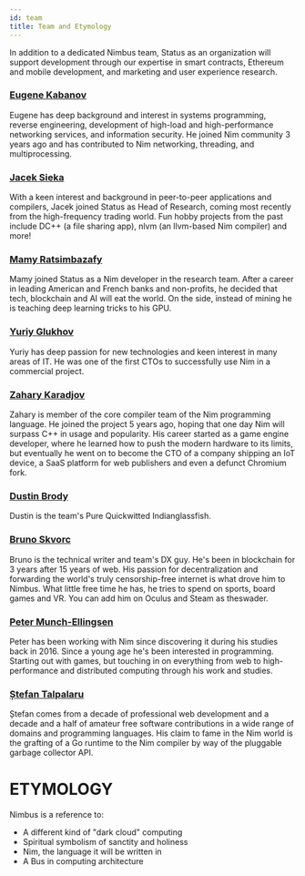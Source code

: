 ```yaml
---
id: team
title: Team and Etymology
---
```


In addition to a dedicated Nimbus team, Status as an organization will support development through our expertise in smart contracts, Ethereum and mobile development, and marketing and user experience research.

### [Eugene Kabanov](https://github.com/cheatfate)

Eugene has deep background and interest in systems programming, reverse engineering, development of high-load and high-performance networking services, and information security. He joined Nim community 3 years ago and has contributed to Nim networking, threading, and multiprocessing.

### [Jacek Sieka](https://www.linkedin.com/in/sieka/) 

With a keen interest and background in peer-to-peer applications and compilers, Jacek joined Status as Head of Research, coming most recently from the high-frequency trading world. Fun hobby projects from the past include DC++ (a file sharing app), nlvm (an llvm-based Nim compiler) and more!

### [Mamy Ratsimbazafy](https://www.linkedin.com/in/mamyratsimbazafy)

Mamy joined Status as a Nim developer in the research team. After a career in leading American and French banks and non-profits, he decided that tech, blockchain and AI will eat the world. On the side, instead of mining he is teaching deep learning tricks to his GPU.

### [Yuriy Glukhov](https://github.com/yglukhov)

Yuriy has deep passion for new technologies and keen interest in many areas of IT. He was one of the first CTOs to successfully use Nim in a commercial project.


### [Zahary Karadjov](https://www.linkedin.com/in/zahary/)

Zahary is member of the core compiler team of the Nim programming language. He joined the project 5 years ago, hoping that one day Nim will surpass C++ in usage and popularity. His career started as a game engine developer, where he learned how to push the modern hardware to its limits, but eventually he went on to become the CTO of a company shipping an IoT device, a SaaS platform for web publishers and even a defunct Chromium fork.

### [Dustin Brody](https://github.com/tersec)

Dustin is the team's Pure Quickwitted Indianglassfish.

### [Bruno Skvorc](https://bruno.id)

Bruno is the technical writer and team's DX guy. He's been in blockchain for 3 years after 15 years of web. His passion for decentralization and forwarding the world's truly censorship-free internet is what drove him to Nimbus. What little free time he has, he tries to spend on sports, board games and VR. You can add him on Oculus and Steam as theswader.

### [Peter Munch-Ellingsen](https://github.com/PMunch)

Peter has been working with Nim since discovering it during his studies back in 2016. Since a young age he's been interested in programming. Starting out with games, but touching in on everything from web to high-performance and distributed computing through his work and studies.

### [Ștefan Talpalaru](https://github.com/stefantalpalaru)

Ștefan comes from a decade of professional web development and a decade and a half of amateur free software contributions in a wide range of domains and programming languages. His claim to fame in the Nim world is the grafting of a Go runtime to the Nim compiler by way of the pluggable garbage collector API.

# ETYMOLOGY

Nimbus is a reference to:

*   A different kind of "dark cloud" computing
*   Spiritual symbolism of sanctity and holiness
*   Nim, the language it will be written in
*   A Bus in computing architecture
